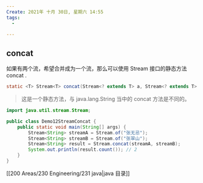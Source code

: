 ```yaml
---
Create: 2021年 十月 30日, 星期六 14:55
tags: 
  - 

---
```

## concat

如果有两个流，希望合并成为一个流，那么可以使用 Stream 接口的静态方法 concat .

```java
static <T> Stream<T> concat(Stream<? extends T> a, Stream<? extends T> b)
```

> 这是一个静态方法，与 java.lang.String 当中的 concat 方法是不同的。

```java
import java.util.stream.Stream;

public class Demo12StreamConcat {
    public static void main(String[] args) { 
        Stream<String> streamA = Stream.of("张无忌"); 
        Stream<String> streamB = Stream.of("张翠山"); 
        Stream<String> result = Stream.concat(streamA, streamB); 
        System.out.println(result.count()); // 2
    }
}
```
[[200 Areas/230 Engineering/231 java|java 目录]]